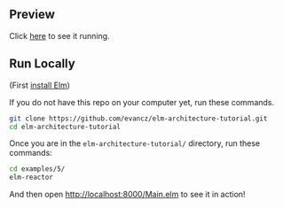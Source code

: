 ## Preview

Click [here](https://evancz.github.io/elm-architecture-tutorial/examples/5) to see it running.


## Run Locally

(First [install Elm](http://elm-lang.org/install))

If you do not have this repo on your computer yet, run these commands.

```bash
git clone https://github.com/evancz/elm-architecture-tutorial.git
cd elm-architecture-tutorial
```

Once you are in the `elm-architecture-tutorial/` directory, run these commands:

```bash
cd examples/5/
elm-reactor
```

And then open [http://localhost:8000/Main.elm](http://localhost:8000/Main.elm) to see it in action!
